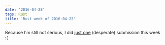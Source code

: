```yaml
---
date: '2016-04-28'
tags: Rust
title: 'Rust week of 2016-04-22'
---
```


Because I\'m still not serious, I did [just one] (desperate) submission
this week :(

  [just one]: https://github.com/rust-lang/rust/pull/33265
